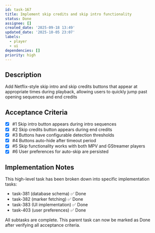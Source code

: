 ```yaml
---
id: task-167
title: Implement skip credits and skip intro functionality
status: Done
assignee: []
created_date: '2025-09-18 13:49'
updated_date: '2025-10-05 23:07'
labels:
  - player
  - ui
dependencies: []
priority: high
---
```


## Description

<!-- SECTION:DESCRIPTION:BEGIN -->
Add Netflix-style skip intro and skip credits buttons that appear at appropriate times during playback, allowing users to quickly jump past opening sequences and end credits
<!-- SECTION:DESCRIPTION:END -->

## Acceptance Criteria
<!-- AC:BEGIN -->
- [x] #1 Skip intro button appears during intro sequences
- [x] #2 Skip credits button appears during end credits
- [x] #3 Buttons have configurable detection thresholds
- [x] #4 Buttons auto-hide after timeout period
- [x] #5 Skip functionality works with both MPV and GStreamer players
- [x] #6 User preferences for auto-skip are persisted
<!-- AC:END -->

## Implementation Notes

<!-- SECTION:NOTES:BEGIN -->
This high-level task has been broken down into specific implementation tasks:
- task-381 (database schema) ✅ Done
- task-382 (marker fetching) ✅ Done  
- task-383 (UI implementation) ✅ Done
- task-403 (user preferences) ✅ Done

All subtasks are complete. This parent task can now be marked as Done after verifying all acceptance criteria.
<!-- SECTION:NOTES:END -->
